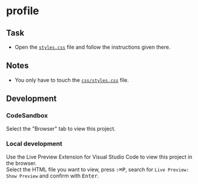 # profile

## Task

- Open the [`styles.css`](./css/styles.css) file and follow the instructions given there.

## Notes

- You only have to touch the [`css/styles.css`](./css/styles.css) file.

## Development

### CodeSandbox

Select the "Browser" tab to view this project.

### Local development

Use the Live Preview Extension for Visual Studio Code to view this project in the browser.  
Select the HTML file you want to view, press <kbd>⇧</kbd><kbd>⌘</kbd><kbd>P</kbd>, search for `Live Preview: Show Preview` and confirm with <kbd>Enter</kbd>.
